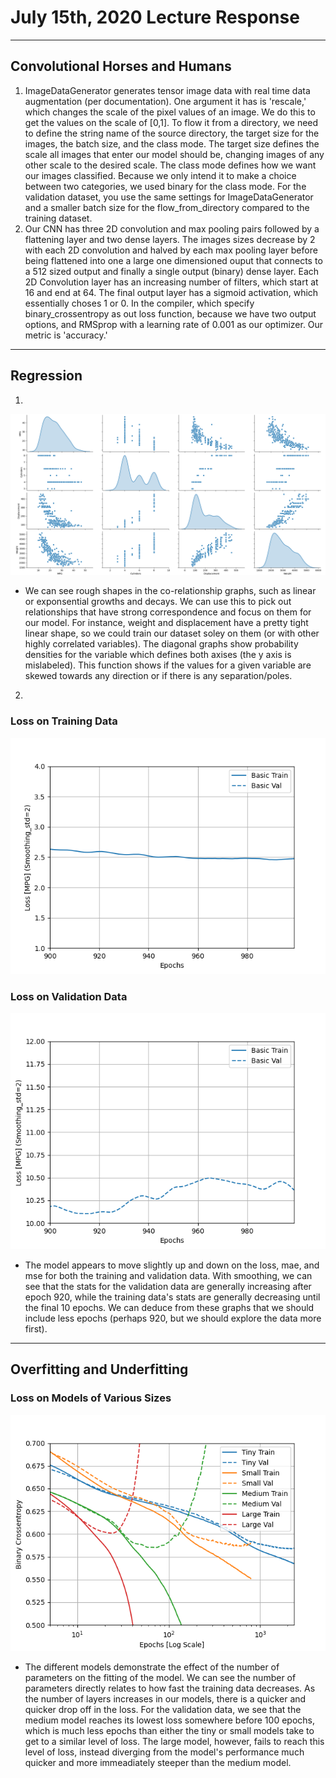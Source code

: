 # July 15th, 2020 Lecture Response
---
## Convolutional Horses and Humans
 1. ImageDataGenerator generates tensor image data with real time data augmentation (per documentation). One argument it has is 'rescale,' which changes the scale of the pixel values of an image. We do this to get the values on the scale of [0,1]. To flow it from a directory, we need to define the string name of the source directory, the target size for the images, the batch size, and the class mode. The target size defines the scale all images that enter our model should be, changing images of any other scale to the desired scale. The class mode defines how we want our images classified. Because we only intend it to make a choice between two categories, we used binary for the class mode. For the validation dataset, you use the same settings for ImageDataGenerator and a smaller batch size for the flow_from_directory compared to the training dataset.
2. Our CNN has three 2D convolution and max pooling pairs followed by a flattening layer and two dense layers. The images sizes decrease by 2 with each 2D convolution and halved by each max pooling layer before being flattened into one a large one dimensioned ouput that connects to a 512 sized output and finally a single output (binary) dense layer. Each 2D Convolution layer has an increasing number of filters, which start at 16 and end at 64. The final output layer has a sigmoid activation, which essentially choses 1 or 0. In the compiler, which specify binary_crossentropy as out loss function, because we have two output options, and RMSprop with a learning rate of 0.001 as our optimizer. Our metric is 'accuracy.'
---
## Regression
  1. 
  ![Seaborn Pair Plot](/DATA310_Images/Lecture7152000.png)
  - We can see rough shapes in the co-relationship graphs, such as linear or exponsential growths and decays. We can use this to pick out relationships that have strong correspondence and focus on them for our model. For instance, weight and displacement have a pretty tight linear shape, so we could train our dataset soley on them (or with other highly correlated variables). The diagonal graphs show probability densities for the variable which defines both axises (the y axis is mislabeled). This function shows if the values for a given variable are skewed towards any direction or if there is any separation/poles.
  2.
### Loss on Training Data
  ![Train Loss](/DATA310_Images/Lecture7152001.png)
### Loss on Validation Data
  ![Val Loss](/DATA310_Images/Lecture7152002.png)
  - The model appears to move slightly up and down on the loss, mae, and mse for both the training and validation data. With smoothing, we can see that the stats for the validation data are generally increasing after epoch 920, while the training data's stats are generally decreasing until the final 10 epochs. We can deduce from these graphs that we should include less epochs (perhaps 920, but we should explore the data more first).
---
## Overfitting and Underfitting
### Loss on Models of Various Sizes
 ![Various Models](/DATA310_Images/Lecture7152003.png)
 - The different models demonstrate the effect of the number of parameters on the fitting of the model. We can see the number of parameters directly relates to how fast the training data decreases. As the number of layers increases in our models, there is a quicker and quicker drop off in the loss. For the validation data, we see that the medium model reaches its lowest loss somewhere before 100 epochs, which is much less epochs than either the tiny or small models take to get to a similar level of loss. The large model, however, fails to reach this level of loss, instead diverging from the model's performance much quicker and more immeadiately steeper than the medium model.

